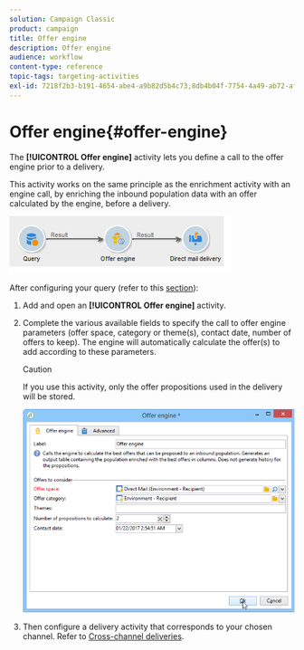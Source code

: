 ```yaml
---
solution: Campaign Classic
product: campaign
title: Offer engine
description: Offer engine
audience: workflow
content-type: reference
topic-tags: targeting-activities
exl-id: 7218f2b3-b191-4654-abe4-a9b82d5b4c73,8db4b04f-7754-4a49-ab72-afc916888ebb
---
```

# Offer engine{#offer-engine}

The **[!UICONTROL Offer engine]** activity lets you define a call to the offer engine prior to a delivery.

This activity works on the same principle as the enrichment activity with an engine call, by enriching the inbound population data with an offer calculated by the engine, before a delivery.

![](assets/int_offerengine_activity2.png)

After configuring your query (refer to this [section](../../workflow/using/query.md)):

1. Add and open an **[!UICONTROL Offer engine]** activity.
1. Complete the various available fields to specify the call to offer engine parameters (offer space, category or theme(s), contact date, number of offers to keep). The engine will automatically calculate the offer(s) to add according to these parameters.

   >[!CAUTION]
   >
   >If you use this activity, only the offer propositions used in the delivery will be stored.

   ![](assets/int_offerengine_activity1.png)

1. Then configure a delivery activity that corresponds to your chosen channel. Refer to [Cross-channel deliveries](../../workflow/using/cross-channel-deliveries.md).
